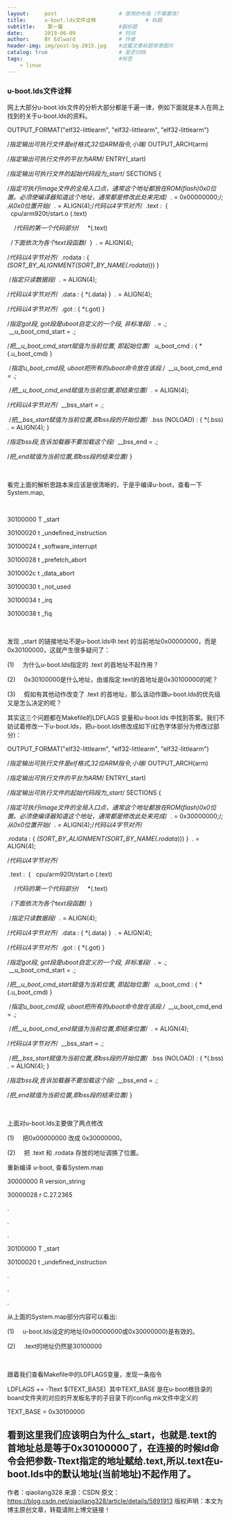 ```yaml
---
layout:     post                    # 使用的布局（不需要改）
title:      u-boot.lds文件诠释                # 标题 
subtitle:    第一篇                  #副标题
date:       2019-06-09              # 时间
author:     BY Edlward              # 作者
header-img: img/post-bg-2015.jpg    #这篇文章标题背景图片
catalog: true                       # 是否归档
tags:                               #标签
    - linux
---
```

### u-boot.lds文件诠释
网上大部分u-boot.lds文件的分析大部分都是千遍一律，例如下面就是本人在网上找到的关于u-boot.lds的资料。

OUTPUT_FORMAT("elf32-littlearm", "elf32-littlearm", "elf32-littlearm")

/*指定输出可执行文件是elf格式,32位ARM指令,小端*/
OUTPUT_ARCH(arm)

/*指定输出可执行文件的平台为ARM*/
ENTRY(_start)

/*指定输出可执行文件的起始代码段为_start*/
SECTIONS
{

/*指定可执行image文件的全局入口点，通常这个地址都放在ROM(flash)0x0位置。必须使编译器知道这个地址，通常都是修改此处来完成*/
 . = 0x00000000;/*;从0x0位置开始*/
 . = ALIGN(4);/*代码以4字节对齐*/
 .text :
 {
  cpu/arm920t/start.o (.text) 

    /*代码的第一个代码部分*/  
  *(.text)

  /*下面依次为各个text段函数*/
 }
 . = ALIGN(4);

/*代码以4字节对齐*/
 .rodata : { *(SORT_BY_ALIGNMENT(SORT_BY_NAME(.rodata*))) }

 /*指定只读数据段*/
 . = ALIGN(4);

/*代码以4字节对齐*/
 .data : { *(.data) }
 . = ALIGN(4);

/*代码以4字节对齐*/
 .got : { *(.got) }

/*指定got段, got段是uboot自定义的一个段, 非标准段*/
 . = .;
 __u_boot_cmd_start = .;

/*把__u_boot_cmd_start赋值为当前位置, 即起始位置*/
 .u_boot_cmd : { *(.u_boot_cmd) }

 /*指定u_boot_cmd段, uboot把所有的uboot命令放在该段.*/
 __u_boot_cmd_end = .;

 /*把__u_boot_cmd_end赋值为当前位置,即结束位置*/
 . = ALIGN(4);

/*代码以4字节对齐*/
 __bss_start = .;

 /*把__bss_start赋值为当前位置,即bss段的开始位置*/
 .bss (NOLOAD) : { *(.bss) . = ALIGN(4); }

/*指定bss段,告诉加载器不要加载这个段*/
 __bss_end = .;

/*把_end赋值为当前位置,即bss段的结束位置*/
}

 

看完上面的解析思路本来应该是很清晰的，于是乎编译u-boot，查看一下System.map,

 

30100000 T _start

30100020 t _undefined_instruction

30100024 t _software_interrupt

30100028 t _prefetch_abort

3010002c t _data_abort

30100030 t _not_used

30100034 t _irq

30100038 t _fiq

 

发现 _start 的链接地址不是u-boot.lds中.text 的当前地址0x00000000，而是0x30100000，这就产生很多疑问了：

(1)     为什么u-boot.lds指定的 .text 的首地址不起作用？

(2)     0x30100000是什么地址，由谁指定.text的首地址是0x30100000的呢？

(3)     假如有其他动作改变了 .text 的首地址，那么该动作跟u-boot.lds的优先级又是怎么决定的呢？

其实这三个问题都在Makefile的LDFLAGS 变量和u-boot.lds 中找到答案。我们不妨试着修改一下u-boot.lds，把u-boot.lds修改成如下(红色字体部分为修改过部分)：

OUTPUT_FORMAT("elf32-littlearm", "elf32-littlearm", "elf32-littlearm")

/*指定输出可执行文件是elf格式,32位ARM指令,小端*/
OUTPUT_ARCH(arm)

/*指定输出可执行文件的平台为ARM*/
ENTRY(_start)

/*指定输出可执行文件的起始代码段为_start*/
SECTIONS
{

/*指定可执行image文件的全局入口点，通常这个地址都放在ROM(flash)0x0位置。必须使编译器知道这个地址，通常都是修改此处来完成*/
 . = 0x30000000;/*;从0x0位置开始*/
 . = ALIGN(4);/*代码以4字节对齐*/

.rodata : { *(SORT_BY_ALIGNMENT(SORT_BY_NAME(.rodata*))) }
 . = ALIGN(4);

/*代码以4字节对齐*/

 .text :
 {
  cpu/arm920t/start.o (.text) 

    /*代码的第一个代码部分*/  
  *(.text)

  /*下面依次为各个text段函数*/
 } 

 /*指定只读数据段*/
 . = ALIGN(4);

/*代码以4字节对齐*/
 .data : { *(.data) }
 . = ALIGN(4);

/*代码以4字节对齐*/
 .got : { *(.got) }

/*指定got段, got段是uboot自定义的一个段, 非标准段*/
 . = .;
 __u_boot_cmd_start = .;

/*把__u_boot_cmd_start赋值为当前位置, 即起始位置*/
 .u_boot_cmd : { *(.u_boot_cmd) }

 /*指定u_boot_cmd段, uboot把所有的uboot命令放在该段.*/
 __u_boot_cmd_end = .;

 /*把__u_boot_cmd_end赋值为当前位置,即结束位置*/
 . = ALIGN(4);

/*代码以4字节对齐*/
 __bss_start = .;

 /*把__bss_start赋值为当前位置,即bss段的开始位置*/
 .bss (NOLOAD) : { *(.bss) . = ALIGN(4); }

/*指定bss段,告诉加载器不要加载这个段*/
 __bss_end = .;

/*把_end赋值为当前位置,即bss段的结束位置*/
}

 

上面对u-boot.lds主要做了两点修改

(1)     把0x00000000 改成 0x30000000。

(2)     把 .text 和 .rodata 存放的地址调换了位置。

重新编译 u-boot, 查看System.map

30000000 R version_string

30000028 r C.27.2365

.

.

.

30100000 T _start

30100020 t _undefined_instruction

.

.

.

从上面的System.map部分内容可以看出:

(1)     u-boot.lds设定的地址(0x00000000或0x30000000)是有效的。

(2)     .text的地址仍然是30100000

 

跟着我们查看Makefile中的LDFLAGS变量，发现一条指令

LDFLAGS += -Ttext $(TEXT_BASE)  其中TEXT_BASE 是在u-boot根目录的board文件夹的对应的开发板名字的子目录下的config.mk文件中定义的

TEXT_BASE = 0x30100000

看到这里我们应该明白为什么_start，也就是.text的首地址总是等于0x30100000了，在连接的时候ld命令会把参数-Ttext指定的地址赋给.text,所以.text在u-boot.lds中的默认地址(当前地址)不起作用了。
--------------------- 
作者：qiaoliang328 
来源：CSDN 
原文：https://blog.csdn.net/qiaoliang328/article/details/5891913 
版权声明：本文为博主原创文章，转载请附上博文链接！
